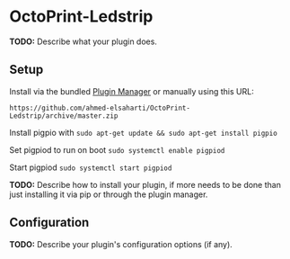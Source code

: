 # OctoPrint-Ledstrip

**TODO:** Describe what your plugin does.

## Setup

Install via the bundled [Plugin Manager](https://docs.octoprint.org/en/master/bundledplugins/pluginmanager.html)
or manually using this URL:

    https://github.com/ahmed-elsaharti/OctoPrint-Ledstrip/archive/master.zip
    
Install pigpio with ```sudo apt-get update && sudo apt-get install pigpio```

Set pigpiod to run on boot ```sudo systemctl enable pigpiod```

Start pigpiod ```sudo systemctl start pigpiod```


**TODO:** Describe how to install your plugin, if more needs to be done than just installing it via pip or through
the plugin manager.

## Configuration

**TODO:** Describe your plugin's configuration options (if any).
